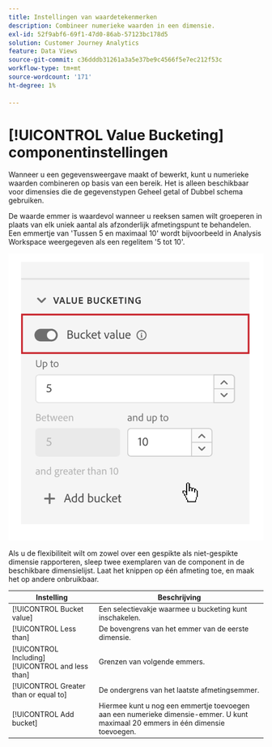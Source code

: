 ```yaml
---
title: Instellingen van waardetekenmerken
description: Combineer numerieke waarden in een dimensie.
exl-id: 52f9abf6-69f1-47d0-86ab-57123bc178d5
solution: Customer Journey Analytics
feature: Data Views
source-git-commit: c36dddb31261a3a5e37be9c4566f5e7ec212f53c
workflow-type: tm+mt
source-wordcount: '171'
ht-degree: 1%

---
```


# [!UICONTROL Value Bucketing] componentinstellingen

Wanneer u een gegevensweergave maakt of bewerkt, kunt u numerieke waarden combineren op basis van een bereik. Het is alleen beschikbaar voor dimensies die de gegevenstypen Geheel getal of Dubbel schema gebruiken.

De waarde emmer is waardevol wanneer u reeksen samen wilt groeperen in plaats van elk uniek aantal als afzonderlijk afmetingspunt te behandelen. Een emmertje van &#39;Tussen 5 en maximaal 10&#39; wordt bijvoorbeeld in Analysis Workspace weergegeven als een regelitem &#39;5 tot 10&#39;.

![Waardebeperking](../assets/value-bucketing.png)

Als u de flexibiliteit wilt om zowel over een gespikte als niet-gespikte dimensie rapporteren, sleep twee exemplaren van de component in de beschikbare dimensielijst. Laat het knippen op één afmeting toe, en maak het op andere onbruikbaar.

| Instelling | Beschrijving |
| --- | --- |
| [!UICONTROL Bucket value] | Een selectievakje waarmee u bucketing kunt inschakelen. |
| [!UICONTROL Less than] | De bovengrens van het emmer van de eerste dimensie. |
| [!UICONTROL Including] [!UICONTROL and less than] | Grenzen van volgende emmers. |
| [!UICONTROL Greater than or equal to] | De ondergrens van het laatste afmetingsemmer. |
| [!UICONTROL Add bucket] | Hiermee kunt u nog een emmertje toevoegen aan een numerieke dimensie-emmer. U kunt maximaal 20 emmers in één dimensie toevoegen. |
